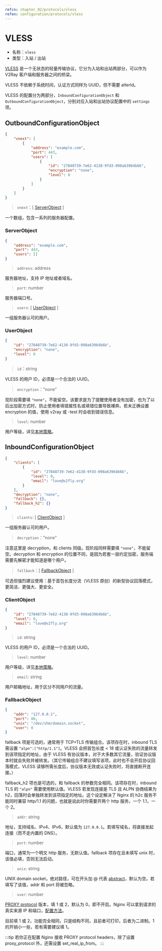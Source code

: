 ```yaml
---
refcn: chapter_02/protocols/vless
refen: configuration/protocols/vless
---
```


# VLESS

- 名称：`vless`
- 类型：入站 / 出站

[VLESS](https://github.com/rprx/v2ray-vless/releases) 是一个无状态的轻量传输协议，它分为入站和出站两部分，可以作为 V2Ray 客户端和服务器之间的桥梁。

VLESS 不依赖于系统时间，认证方式同样为 UUID，但不需要 alterId。

VLESS 的配置分为两部分，`InboundConfigurationObject` 和 `OutboundConfigurationObject`，分别对应入站和出站协议配置中的 `settings` 项。

## OutboundConfigurationObject

```json
{
    "vnext": [
        {
            "address": "example.com",
            "port": 443,
            "users": [
                {
                    "id": "27848739-7e62-4138-9fd3-098a63964b6b",
                    "encryption": "none",
                    "level": 0
                }
            ]
        }
    ]
}
```

> `vnext`：\[ [ServerObject](#serverobject) \]

一个数组，包含一系列的服务器配置。

### ServerObject

```json
{
    "address": "example.com",
    "port": 443,
    "users": []
}
```

> `address`: address

服务器地址，支持 IP 地址或者域名。

> `port`: number

服务器端口号。

> `users`: \[ [UserObject](#userobject) \]

一组服务器认可的用户。

### UserObject

```json
{
    "id": "27848739-7e62-4138-9fd3-098a63964b6b",
    "encryption": "none",
    "level": 0
}
```

> `id`：string

VLESS 的用户 ID，必须是一个合法的 UUID。

> `encryption`："none"

现阶段需要填 `"none"`，不能留空。该要求是为了提醒使用者没有加密，也为了以后出加密方式时，防止使用者填错属性名或填错位置导致裸奔。若未正确设置 encryption 的值，使用 v2ray 或 -test 时会收到错误信息。

> `level`: number

用户等级，详见[本地策略](../policy.md)。

## InboundConfigurationObject

```json
{
    "clients": [
        {
            "id": "27848739-7e62-4138-9fd3-098a63964b6b",
            "level": 0,
            "email": "love@v2fly.org"
        }
    ],
    "decryption": "none",
    "fallback": {},
    "fallback_h2": {}
}
```

> `clients`: \[ [ClientObject](#clientobject) \]

一组服务器认可的用户。

> `decryption`："none"

注意这里是 decryption，和 clients 同级。现阶段同样需要填 `"none"`，不能留空。decryption 和 encryption 的位置不同，是因为若套一层约定加密，服务端需要先解密才能知道是哪个用户。

> `fallback`：\[ [FallbackObject](#fallbackobject) \]

可选但强烈建议使用：基于首包长度分流（VLESS 原创）的新型协议回落模式，更简洁、更强大、更安全。

### ClientObject

```json
{
    "id": "27848739-7e62-4138-9fd3-098a63964b6b",
    "level": 0,
    "email": "love@v2fly.org"
}
```

> `id`: string

VLESS 的用户 ID，必须是一个合法的 UUID。

> `level`: number

用户等级，详见[本地策略](../policy.md)。

> `email`: string

用户邮箱地址，用于区分不同用户的流量。

### FallbackObject

```json
{
    "addr": "127.0.0.1",
    "port": 80,
    "unix": "/dev/shm/domain.socket",
    "xver": 0
}
```

fallback 项是可选的，通常用于 TCP+TLS 传输组合。该项存在时，inbound TLS 需设置 `"alpn":["http/1.1"]`。VLESS 会把首包长度 < 18 或认证失败的流量转发到该项指定的地址，由于 VLESS 有协议版本，对于大多数其它流量，验证协议版本时就会失败并被转发。（其它传输组合不建议填写该项，此时也不会开启协议回落模式，VLESS 读够所需长度后，协议版本无效或认证失败时，将直接断开连接。）

fallback_h2 项也是可选的，和 fallback 的参数完全相同。该项存在时，inbound TLS 的 `"alpn"` 需要使用默认值。VLESS 若发现连接是 TLS 且 ALPN 协商结果为 h2，回落时会单独转发到该项指定的地址。这个设定解决了 Nginx 的 h2c 服务不能同时兼容 http/1.1 的问题，也就是说此时你需要开两个 http 服务，一个 1.1，一个 2。

> `addr`: string

地址，支持域名、IPv4、IPv6，默认值为 `127.0.0.1`。若填写域名，将直接发起连接（而不走内置的 DNS）。

> `port`: number

端口，通常为一个明文 http 服务，无默认值。fallback 项存在且未填写 unix 时，该值必填，否则无法启动。

> `unix`: string

UNIX domain socket，绝对路径，可在开头加 @ 代表 [abstract](https://www.man7.org/linux/man-pages/man7/unix.7.html)，默认为空。若填写了该值，addr 和 port 将被忽略。

> `xver`: number

[PROXY protocol](https://www.haproxy.org/download/2.2/doc/proxy-protocol.txt) 版本，填 1 或 2，默认为 0，即不开启。Nginx 可以拿到请求的真实来源 IP 和端口，[配置方法](https://docs.nginx.com/nginx/admin-guide/load-balancer/using-proxy-protocol/)。

目前填 1 或 2，功能完全相同，只是结构不同，且前者可打印，后者为二进制。1 的开销小一些，若有需要建议填 1。

:::tip
若你正在配置 Nginx 接收 PROXY protocol headers，除了设置 proxy_protocol 外，还需设置 set_real_ip_from。
:::
